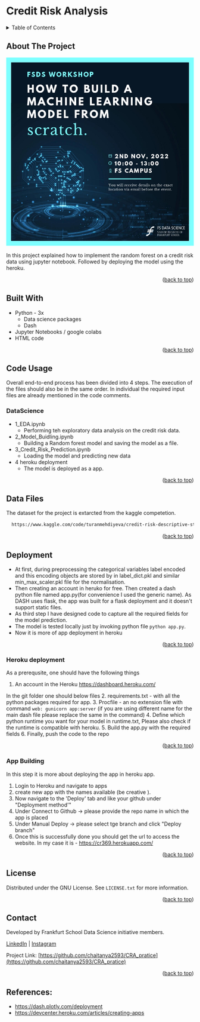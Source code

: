 # Credit Risk Analysis


<!-- TABLE OF CONTENTS -->
<details>
  <summary>Table of Contents</summary>
  <ol>
    <li>
      <a href="#about-the-project">About The Project</a>  
    </li>
  <li><a href="#built-with">Built With</a></li>
    <li><a href="#code-usage">Code Usage</a>
      <ul>
        <li><a href="#DataScience">DataScience</a></li> 
      </ul>
    </li>
    <li><a href="#data-files">Data Files</a></li>
    <li><a href="#Deployment">Deployment</a>
      <ul>
        <li><a href="#Heroku-deployment">Heroku deployment</a></li>
        <li><a href="#app-Building ">App Building </a></li>
      </ul>
    </li>
    <li><a href="#license">License</a></li>
    <li><a href="#contact">Contact</a></li>
    <li><a href="#reference">Reference</a></li>    

    
  </ol>
</details>


<!-- ABOUT THE PROJECT -->
## About The Project

![Product Name Screen Shot](https://github.com/chaitanya2593/Credit_Risk_Analysis/blob/main/overview.jpeg)

In this project explained how to implement the random forest on a credit risk data using jupyter notebook. Followed by deploying the model using the heroku.


<p align="right">(<a href="#readme-top">back to top</a>)</p>

## Built With

* Python - 3x
  * Data science packages 
  * Dash
* Jupyter Notebooks  / google colabs
* HTML code 

<p align="right">(<a href="#readme-top">back to top</a>)</p>



<!-- USAGE EXAMPLES -->
## Code Usage  

Overall end-to-end process has been divided into 4 steps. The execution of the files should also be in the same order.
In individual the required input files are already mentioned in the code comments.

### DataScience
- 1_EDA.ipynb 
  - Performing teh exploratory data analysis on the credit risk data.    
- 2_Model_Buidling.ipynb
  - Building a Random forest model and saving the model as a file.  
- 3_Credit_Risk_Prediction.ipynb
  - Loading the model and predicting new data 
- 4 heroku deployment
  - The model is deployed as a app.

<p align="right">(<a href="#readme-top">back to top</a>)</p>

<!-- DATA -->
## Data Files

The dataset for the project is extarcted from the kaggle competetion.
```sh
  https://www.kaggle.com/code/turanmehdiyeva/credit-risk-descriptive-statistical-analysis/data
  ```

<p align="right">(<a href="#readme-top">back to top</a>)</p>


## Deployment
- At first, during preprocessing the categorical variables label encoded and this encoding objects are stored by in label_dict.pkl and similar min_max_scaler.pkl file for the normalisation. 
- Then creating an account in heruko for free. Then created a dash python file named app.py(for convenience I used the generic name). As DASH uses flask, the app was built for a flask deployment and it doesn't support static files.
- As third step I have designed code to capture all the required fields for the model prediction.
- The model is tested locally just by invoking python file `python app.py`. 
- Now it is more of app deployment in heroku

<p align="right">(<a href="#readme-top">back to top</a>)</p>

### Heroku deployment
As a prerequsite, one should have the following things 
1. An account in the Heroku https://dashboard.heroku.com/


In the git folder one should below files
2. requirements.txt - with all the python packages required for app.
3. Procfile - an no extension file with command `web: gunicorn app:server` (if you are using different name for the main dash file please replace the same in the command)
4. Define which python runtime you want for your model in runtime.txt, Please also check if the runtime is compatible with heroku. 
5. Build the app.py with the required fields
6. Finally, push the code to the repo

 <p align="right">(<a href="#readme-top">back to top</a>)</p>

### App Building 
In this step it is more about deploying the app in heroku app. 

1. Login to Heroku and navigate to apps
2. create new app with the names available (be creative ).
3. Now navigate to the 'Deploy' tab and like your github under "Deployment method'"
4. Under Connect to Github -> please provide the repo name in which the app is placed
5. Under Manual Deploy -> please select tge branch and click "Deploy branch"
6. Once this is successfully done you should get the url to access the website. In my case it is - https://cr369.herokuapp.com/

<p align="right">(<a href="#readme-top">back to top</a>)</p>

<!-- LICENSE -->
## License

Distributed under the GNU License. See `LICENSE.txt` for more information.

<p align="right">(<a href="#readme-top">back to top</a>)</p>

<!-- CONTACT -->
## Contact

Developed by Frankfurt School Data Science initiative members.

[LinkedIn](https://www.linkedin.com/company/fs-datascience/) | [Instagram](https://www.instagram.com/fs_datascience/)

Project Link: [https://github.com/chaitanya2593/CRA_pratice](https://github.com/chaitanya2593/CRA_pratice)

<p align="right">(<a href="#readme-top">back to top</a>)</p>


## References:
- https://dash.plotly.com/deployment
- https://devcenter.heroku.com/articles/creating-apps



